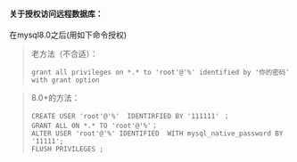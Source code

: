 #### 关于授权访问远程数据库：

在mysql8.0之后(用如下命令授权)

>老方法（不合适）：
>
>
>```mysql
>grant all privileges on *.* to 'root'@'%' identified by '你的密码' with grant option
>```
>



>8.0+的方法：
>
>```mysql
>CREATE USER 'root'@'%'  IDENTIRFIED BY '111111' ； 
>GRANT ALL ON *.* TO 'root'@'%'；
>ALTER USER 'root'@'%' IDENTIFIED  WITH mysql_native_password BY '11111';
>FLUSH PRIVILEGES ; 
>```

